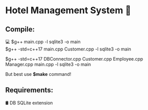 # Hotel Management System 🏨 
## Compile: 
💻  $g++ main.cpp -l sqlite3 -o main</br>
    $g++ -std=c++17 main.cpp Customer.cpp  -l sqlite3 -o main 
    
    
   $g++ -std=c++17 DBConnector.cpp Customer.cpp Employee.cpp Manager.cpp main.cpp -l sqlite3 -o main
    
   But best use **$make** command!
## Requirements:
🛢  DB SQLite extension
